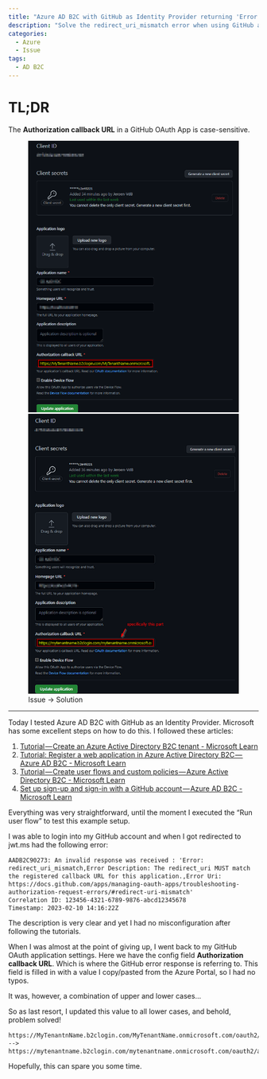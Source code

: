 ```yaml
---
title: "Azure AD B2C with GitHub as Identity Provider returning 'Error: redirect_uri_mismatch'"
description: "Solve the redirect_uri_mismatch error when using GitHub as an identity provider in Azure AD B2C by ensuring the Authorization callback URL is in all lowercase."
categories:
  - Azure
  - Issue
tags:
  - AD B2C
---
```


# TL;DR
The **Authorization callback URL** in a GitHub OAuth App is case-sensitive.

<figure class="half">
    <a href="/assets/images/posts/azure-ad-b2c-github-idp-with-cases.png"><img src="/assets/images/posts/azure-ad-b2c-github-idp-with-cases.png"></a>
    <a href="/assets/images/posts/azure-ad-b2c-github-idp-without-cases.png"><img src="/assets/images/posts/azure-ad-b2c-github-idp-without-cases.png"></a>
    <figcaption>Issue → Solution</figcaption>
</figure>

---

Today I tested Azure AD B2C with GitHub as an Identity Provider. Microsoft has some excellent steps on how to do this. I followed these articles:

1. [Tutorial — Create an Azure Active Directory B2C tenant - Microsoft Learn](https://learn.microsoft.com/en-us/azure/active-directory-b2c/tutorial-create-tenant)
2. [Tutorial: Register a web application in Azure Active Directory B2C — Azure AD B2C - Microsoft Learn](https://learn.microsoft.com/en-us/azure/active-directory-b2c/tutorial-register-applications?tabs=app-reg-ga)
3. [Tutorial — Create user flows and custom policies — Azure Active Directory B2C - Microsoft Learn](https://learn.microsoft.com/en-us/azure/active-directory-b2c/tutorial-create-user-flows?pivots=b2c-user-flow)
4. [Set up sign-up and sign-in with a GitHub account — Azure AD B2C - Microsoft Learn](https://learn.microsoft.com/en-us/azure/active-directory-b2c/identity-provider-github?pivots=b2c-user-flow)

Everything was very straightforward, until the moment I executed the “Run user flow” to test this example setup.

I was able to login into my GitHub account and when I got redirected to jwt.ms had the following error:
```
AADB2C90273: An invalid response was received : 'Error: redirect_uri_mismatch,Error Description: The redirect_uri MUST match the registered callback URL for this application.,Error Uri: https://docs.github.com/apps/managing-oauth-apps/troubleshooting-authorization-request-errors/#redirect-uri-mismatch'
Correlation ID: 123456-4321-6789-9876-abcd12345678
Timestamp: 2023-02-10 14:16:22Z
```

The description is very clear and yet I had no misconfiguration after following the tutorials.

When I was almost at the point of giving up, I went back to my GitHub OAuth application settings. Here we have the config field **Authorization callback URL**. Which is where the GitHub error response is referring to. This field is filled in with a value I copy/pasted from the Azure Portal, so I had no typos.

It was, however, a combination of upper and lower cases…

So as last resort, I updated this value to all lower cases, and behold, problem solved!

```
https://MyTenantnName.b2clogin.com/MyTenantName.onmicrosoft.com/oauth2/authresp
-->
https://mytenantname.b2clogin.com/mytenantname.onmicrosoft.com/oauth2/authresp
```

Hopefully, this can spare you some time.
